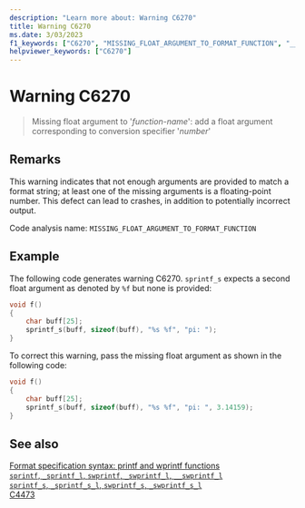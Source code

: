 ```yaml
---
description: "Learn more about: Warning C6270"
title: Warning C6270
ms.date: 3/03/2023
f1_keywords: ["C6270", "MISSING_FLOAT_ARGUMENT_TO_FORMAT_FUNCTION", "__WARNING_MISSING_FLOAT_ARGUMENT_TO_FORMAT_FUNCTION"]
helpviewer_keywords: ["C6270"]
---
```

# Warning C6270

> Missing float argument to '*function-name*': add a float argument corresponding to conversion specifier '*number*'

## Remarks

This warning indicates that not enough arguments are provided to match a format string; at least one of the missing arguments is a floating-point number. This defect can lead to crashes, in addition to potentially incorrect output.

Code analysis name: `MISSING_FLOAT_ARGUMENT_TO_FORMAT_FUNCTION`

## Example

The following code generates warning C6270. `sprintf_s` expects a second float argument as denoted by `%f` but none is provided:

```cpp
void f()
{
    char buff[25];
    sprintf_s(buff, sizeof(buff), "%s %f", "pi: ");
}
```

To correct this warning, pass the missing float argument as shown in the following code:

```cpp
void f()
{
    char buff[25];
    sprintf_s(buff, sizeof(buff), "%s %f", "pi: ", 3.14159);
}
```

## See also

[Format specification syntax: printf and wprintf functions](../c-runtime-library/format-specification-syntax-printf-and-wprintf-functions.md)\
[`sprintf`, `_sprintf_l`, `swprintf`, `_swprintf_l`, `__swprintf_l`](../c-runtime-library/reference/sprintf-sprintf-l-swprintf-swprintf-l-swprintf-l.md)\
[`sprintf_s`, `_sprintf_s_l`, `swprintf_s`, `_swprintf_s_l`](../c-runtime-library/reference/sprintf-s-sprintf-s-l-swprintf-s-swprintf-s-l.md)\
[C4473](../error-messages/compiler-warnings/C4473.md)
